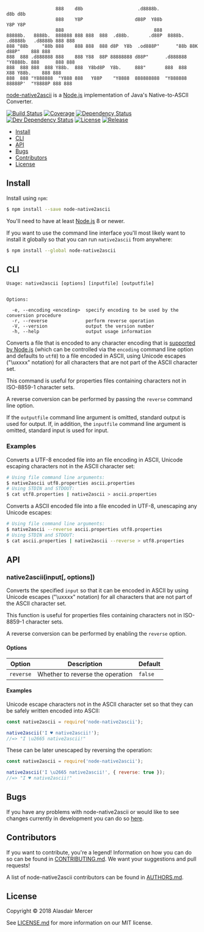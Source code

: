                       888    d8b                    .d8888b.                             d8b d8b
                      888    Y8P                   d88P  Y88b                            Y8P Y8P
                      888                                 888
    88888b.   8888b.  888888 888 888  888  .d88b.       .d88P  8888b.  .d8888b   .d8888b 888 888
    888 "88b     "88b 888    888 888  888 d8P  Y8b  .od888P"      "88b 88K      d88P"    888 888
    888  888 .d888888 888    888 Y88  88P 88888888 d88P"      .d888888 "Y8888b. 888      888 888
    888  888 888  888 Y88b.  888  Y8bd8P  Y8b.     888"       888  888      X88 Y88b.    888 888
    888  888 "Y888888  "Y888 888   Y88P    "Y8888  888888888  "Y888888  88888P'  "Y8888P 888 888

[node-native2ascii](https://github.com/neocotic/node-native2ascii) is a [Node.js](https://nodejs.org) implementation of
Java's Native-to-ASCII Converter.

[![Build Status](https://img.shields.io/travis/neocotic/node-native2ascii/develop.svg?style=flat-square)](https://travis-ci.org/neocotic/node-native2ascii)
[![Coverage](https://img.shields.io/codecov/c/github/neocotic/node-native2ascii/develop.svg?style=flat-square)](https://codecov.io/gh/neocotic/node-native2ascii)
[![Dependency Status](https://img.shields.io/david/neocotic/node-native2ascii.svg?style=flat-square)](https://david-dm.org/neocotic/node-native2ascii)
[![Dev Dependency Status](https://img.shields.io/david/dev/neocotic/node-native2ascii.svg?style=flat-square)](https://david-dm.org/neocotic/node-native2ascii?type=dev)
[![License](https://img.shields.io/npm/l/node-native2ascii.svg?style=flat-square)](https://github.com/neocotic/node-native2ascii/blob/master/LICENSE.md)
[![Release](https://img.shields.io/npm/v/node-native2ascii.svg?style=flat-square)](https://www.npmjs.com/package/node-native2ascii)

* [Install](#install)
* [CLI](#cli)
* [API](#api)
* [Bugs](#bugs)
* [Contributors](#contributors)
* [License](#license)

## Install

Install using `npm`:

``` bash
$ npm install --save node-native2ascii
```

You'll need to have at least [Node.js](https://nodejs.org) 8 or newer.

If you want to use the command line interface you'll most likely want to install it globally so that you can run
`native2ascii` from anywhere:

``` bash
$ npm install --global node-native2ascii
```

## CLI

    Usage: native2ascii [options] [inputfile] [outputfile]
    
    
    Options:
    
      -e, --encoding <encoding>  specify encoding to be used by the conversion procedure
      -r, --reverse              perform reverse operation
      -V, --version              output the version number
      -h, --help                 output usage information

Converts a file that is encoded to any character encoding that is
[supported by Node.js](https://nodejs.org/dist/latest-v8.x/docs/api/buffer.html#buffer_buffers_and_character_encodings)
(which can be controlled via the `encoding` command line option and defaults to `utf8`) to a file encoded in ASCII,
using Unicode escapes ("\uxxxx" notation) for all characters that are not part of the ASCII character set.

This command is useful for properties files containing characters not in ISO-8859-1 character sets.

A reverse conversion can be performed by passing the `reverse` command line option.

If the `outputfile` command line argument is omitted, standard output is used for output. If, in addition, the
`inputfile` command line argument is omitted, standard input is used for input.

### Examples

Converts a UTF-8 encoded file into an file encoding in ASCII, Unicode escaping characters not in the ASCII character
set:

``` bash
# Using file command line arguments:
$ native2ascii utf8.properties ascii.properties
# Using STDIN and STDOUT:
$ cat utf8.properties | native2ascii > ascii.properties
```

Converts a ASCII encoded file into a file encoded in UTF-8, unescaping any Unicode escapes:

``` bash
# Using file command line arguments:
$ native2ascii --reverse ascii.properties utf8.properties
# Using STDIN and STDOUT:
$ cat ascii.properties | native2ascii --reverse > utf8.properties
```

## API

### native2ascii(input[, options])

Converts the specified `input` so that it can be encoded in ASCII by using Unicode escapes ("\uxxxx" notation) for all
characters that are not part of the ASCII character set.

This function is useful for properties files containing characters not in ISO-8859-1 character sets.

A reverse conversion can be performed by enabling the `reverse` option.

#### Options

| Option    | Description                      | Default |
| --------- | -------------------------------- | ------- |
| `reverse` | Whether to reverse the operation | `false` |

#### Examples

Unicode escape characters not in the ASCII character set so that they can be safely written encoded into ASCII:

``` javascript
const native2ascii = require('node-native2ascii');

native2ascii('I ♥ native2ascii!');
//=> "I \u2665 native2ascii!"
```

These can be later unescaped by reversing the operation:

``` javascript
const native2ascii = require('node-native2ascii');

native2ascii('I \u2665 native2ascii!', { reverse: true });
//=> "I ♥ native2ascii!"
```

## Bugs

If you have any problems with node-native2ascii or would like to see changes currently in development you can do so
[here](https://github.com/neocotic/node-native2ascii/issues).

## Contributors

If you want to contribute, you're a legend! Information on how you can do so can be found in
[CONTRIBUTING.md](https://github.com/neocotic/node-native2ascii/blob/master/CONTRIBUTING.md). We want your suggestions
and pull requests!

A list of node-native2ascii contributors can be found in
[AUTHORS.md](https://github.com/neocotic/node-native2ascii/blob/master/AUTHORS.md).

## License

Copyright © 2018 Alasdair Mercer

See [LICENSE.md](https://github.com/neocotic/node-native2ascii/raw/master/LICENSE.md) for more information on our MIT
license.
